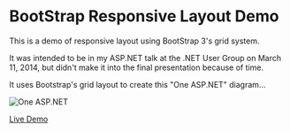 BootStrap Responsive Layout Demo
======

This is a demo of responsive layout using BootStrap 3's grid system.

It was intended to be in my ASP.NET talk at the .NET User Group on March 11, 2014, but didn't make it into the final presentation because of time.

It uses Bootstrap's grid layout to create this "One ASP.NET" diagram...

![One ASP.NET](http://anthonychu.github.io/BootstrapDemo/BootstrapDemo/Content/Images/OneAspNet.jpg)

[Live Demo](http://anthonychu.github.io/BootstrapDemo/BootstrapDemo/)